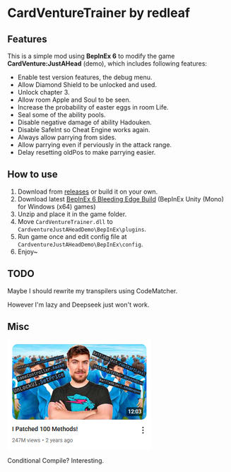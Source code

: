 # CardVentureTrainer by redleaf

## Features

This is a simple mod using **BepInEx 6** to modify the game **CardVenture:JustAHead** (demo), which includes following features:

* Enable test version features, the debug menu.
* Allow Diamond Shield to be unlocked and used.
* Unlock chapter 3.
* Allow room Apple and Soul to be seen.
* Increase the probability of easter eggs in room Life.
* Seal some of the ability pools.
* Disable negative damage of ability Hadouken.
* Disable SafeInt so Cheat Engine works again.
* Always allow parrying from sides.
* Allow parrying even if perviously in the attack range.
* Delay resetting oldPos to make parrying easier.

## How to use

1. Download from [releases](https://github.com/redleaf1221/CardVentureTrainer/releases/latest) or build it on your own.
2. Download latest [BepInEx 6 Bleeding Edge Build](https://builds.bepinex.dev/projects/bepinex_be) (BepInEx Unity (Mono) for Windows (x64) games)
3. Unzip and place it in the game folder.
4. Move `CardVentureTrainer.dll` to `CardventureJustAHeadDemo\BepInEx\plugins`.
5. Run game once and edit config file at `CardventureJustAHeadDemo\BepInEx\config`.
6. Enjoy~

## TODO

Maybe I should rewrite my transpilers using CodeMatcher.

However I'm lazy and Deepseek just won't work.

## Misc

<img src="misc/I Patched 100 Methods.png">

Conditional Compile? Interesting.
